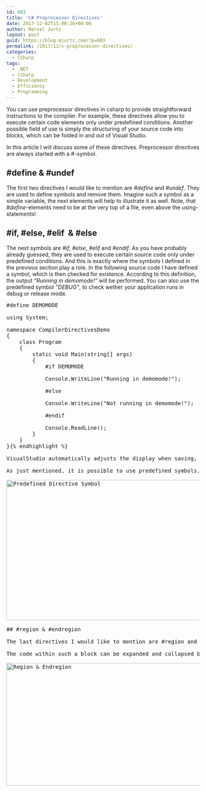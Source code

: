 ```yaml
---
id: 603
title: 'C# Preprocessor Directives'
date: 2017-12-02T15:00:26+00:00
author: Marcel Jurtz
layout: post
guid: https://blog.mjurtz.com/?p=603
permalink: /2017/12/c-preprocessor-directives/
categories:
  - CSharp
tags:
  - .NET
  - CSharp
  - Development
  - Efficiency
  - Programming
---
```

You can use preprocessor directives in csharp to provide straightforward instructions to the compiler. For example, these directives allow you to execute certain code elements only under predefined conditions. Another possible field of use is simply the structuring of your source code into blocks, which can be folded in and out of Visual Studio.

In this article I will discuss some of these directives. Preprocessor directives are always started with a #-symbol.

## #define & #undef

The first two directives I would like to mention are _#define_ and _#undef_. They are used to define symbols and remove them. Imagine such a symbol as a simple variable, the next elements will help to illustrate it as well. Note, that _#define_-elements need to be at the very top of a file, even above the using-statements!

## #if, #else, #elif  & #else

The next symbols are _#if_, _#else_, _#elif_ and _#endif_. As you have probably already guessed, they are used to execute certain source code only under predefined conditions. And this is exactly where the symbols I defined in the previous section play a role. In the following source code I have defined a symbol, which is then checked for existence. According to this definition, the output _&#8220;Running in demomode!&#8221;_ will be performed. You can also use the predefined symbol _&#8220;DEBUG&#8221;_, to check wether your application runs in debug or release mode.

<pre class="EnlighterJSRAW" data-enlighter-language="null">#define DEMOMODE

using System;

namespace CompilerDirectivesDemo
{
    class Program
    {
        static void Main(string[] args)
        {
            #if DEMOMODE

            Console.WriteLine("Running in demomode!");

            #else
            
            Console.WriteLine("Not running in demomode!");
            
            #endif

            Console.ReadLine();
        }
    }
}{% endhighlight %}

VisualStudio automatically adjusts the display when saving, so that you can see directly in the editor which part of the if-statement will be executed.

As just mentioned, it is possible to use predefined symbols. You can edit these settings if you go to project settings and check the build tab.

<img src="https://i1.wp.com/blog.mjurtz.com/wp-content/uploads/2017/12/predefined_directives.png?resize=736%2C366&#038;ssl=1" alt="Predefined Directive Symbol" class="aligncenter size-full wp-image-650" width="736" height="366" srcset="https://i1.wp.com/blog.mjurtz.com/wp-content/uploads/2017/12/predefined_directives.png?w=736&ssl=1 736w, https://i1.wp.com/blog.mjurtz.com/wp-content/uploads/2017/12/predefined_directives.png?resize=500%2C249&ssl=1 500w" sizes="(max-width: 736px) 100vw, 736px" data-recalc-dims="1" />

## #region & #endregion

The last directives I would like to mention are #region and #endregion. These are used to split source code into related blocks.

The code within such a block can be expanded and collapsed by the plus and minus symbols in Visual Studio, which are displayed next to the row number bar. An optional name following the #region-remark allows you to assign a name to each block.

<img src="https://i1.wp.com/blog.mjurtz.com/wp-content/uploads/2017/12/region_endregion.png?resize=750%2C320&#038;ssl=1" alt="Region & Endregion" class="aligncenter wp-image-604 size-full" width="750" height="320" srcset="https://i1.wp.com/blog.mjurtz.com/wp-content/uploads/2017/12/region_endregion.png?w=879&ssl=1 879w, https://i1.wp.com/blog.mjurtz.com/wp-content/uploads/2017/12/region_endregion.png?resize=500%2C213&ssl=1 500w" sizes="(max-width: 750px) 100vw, 750px" data-recalc-dims="1" />